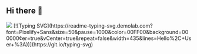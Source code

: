 ## Hi there 👋

<!--
**gminji/gminji** is a ✨ _special_ ✨ repository because its `README.md` (this file) appears on your GitHub profile.

Here are some ideas to get you started:

- 🔭 I’m currently working on ...
- 🌱 I’m currently learning ...
- 👯 I’m looking to collaborate on ...
- 🤔 I’m looking for help with ...
- 💬 Ask me about ...
- 📫 How to reach me: ...
- 😄 Pronouns: ...
- ⚡ Fun fact: ...
-->
<img src="https://capsule-render.vercel.app/api?type=speech&height=300&color=ffb0c1&text=Welcome%20To-nl-MinJi's%20GitHub!&textBg=false&section=header&reversal=false&fontColor=ffffffff&fontAlignY=35&stroke=ffffff&strokeWidth=1">
[![Typing SVG](https://readme-typing-svg.demolab.com?font=Pixelify+Sans&size=50&pause=1000&color=00FF00&background=000000&center=true&vCenter=true&repeat=false&width=435&lines=Hello%2C+User+%3A))](https://git.io/typing-svg)
